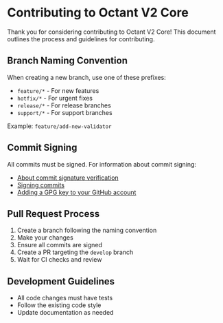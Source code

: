 # Contributing to Octant V2 Core

Thank you for considering contributing to Octant V2 Core! This document outlines the process and guidelines for contributing.

## Branch Naming Convention

When creating a new branch, use one of these prefixes:

- `feature/*` - For new features
- `hotfix/*` - For urgent fixes
- `release/*` - For release branches
- `support/*` - For support branches

Example: `feature/add-new-validator`

## Commit Signing

All commits must be signed. For information about commit signing:

- [About commit signature verification](https://docs.github.com/en/authentication/managing-commit-signature-verification/about-commit-signature-verification)
- [Signing commits](https://docs.github.com/en/authentication/managing-commit-signature-verification/signing-commits)
- [Adding a GPG key to your GitHub account](https://docs.github.com/en/authentication/managing-commit-signature-verification/adding-a-gpg-key-to-your-github-account)

## Pull Request Process

1. Create a branch following the naming convention
2. Make your changes
3. Ensure all commits are signed
4. Create a PR targeting the `develop` branch
5. Wait for CI checks and review

## Development Guidelines

- All code changes must have tests
- Follow the existing code style
- Update documentation as needed
